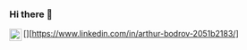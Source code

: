 ### Hi there 👋

[<img align="left" alt="" width="22px" src="https://www.flaticon.com/svg/static/icons/svg/174/174857.svg"/>][https://www.linkedin.com/in/arthur-bodrov-2051b2183/]
<!--
**ArthurBodrov/ArthurBodrov** is a ✨ _special_ ✨ repository because its `README.md` (this file) appears on your GitHub profile.

Here are some ideas to get you started:

- 🔭 I’m currently working on ...
- 🌱 I’m currently learning ...
- 👯 I’m looking to collaborate on ...
- 🤔 I’m looking for help with ...
- 💬 Ask me about ...
- 📫 How to reach me: ...
- 😄 Pronouns: ...
- ⚡ Fun fact: ...
-->
